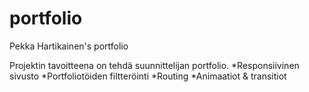 portfolio
=========
Pekka Hartikainen's portfolio

Projektin tavoitteena on tehdä suunnittelijan portfolio.
*Responsiivinen sivusto
*Portfoliotöiden filtteröinti
*Routing
*Animaatiot & transitiot
